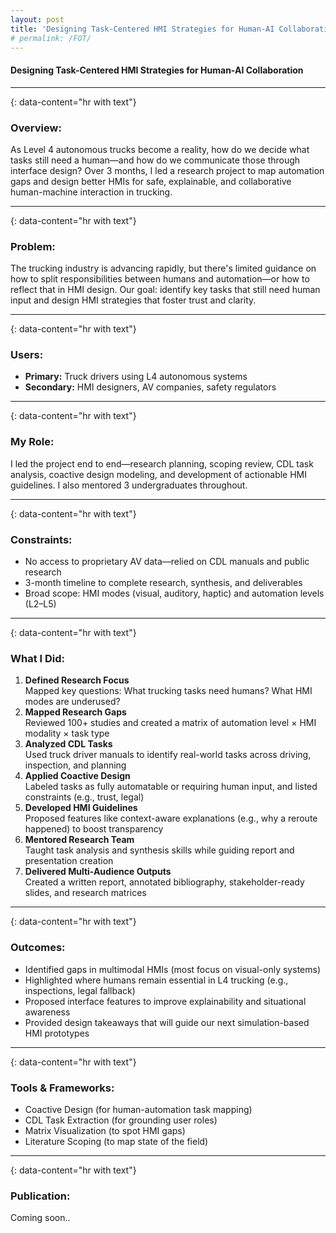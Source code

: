 ```yaml
---
layout: post
title: 'Designing Task-Centered HMI Strategies for Human-AI Collaboration'
# permalink: /FOT/
---
```

#### Designing Task-Centered HMI Strategies for Human-AI Collaboration
---
{: data-content="hr with text"}
### Overview:

As Level 4 autonomous trucks become a reality, how do we decide what tasks still need a human—and how do we communicate those through interface design? Over 3 months, I led a research project to map automation gaps and design better HMIs for safe, explainable, and collaborative human-machine interaction in trucking.

---
{: data-content="hr with text"}
### Problem:

The trucking industry is advancing rapidly, but there's limited guidance on how to split responsibilities between humans and automation—or how to reflect that in HMI design. Our goal: identify key tasks that still need human input and design HMI strategies that foster trust and clarity.

---
{: data-content="hr with text"}
### Users:

- **Primary:** Truck drivers using L4 autonomous systems
- **Secondary:** HMI designers, AV companies, safety regulators

---
{: data-content="hr with text"}
### My Role:

I led the project end to end—research planning, scoping review, CDL task analysis, coactive design modeling, and development of actionable HMI guidelines. I also mentored 3 undergraduates throughout.

---
{: data-content="hr with text"}
### Constraints:

- No access to proprietary AV data—relied on CDL manuals and public research
- 3-month timeline to complete research, synthesis, and deliverables
- Broad scope: HMI modes (visual, auditory, haptic) and automation levels (L2–L5)

---
{: data-content="hr with text"}
### What I Did:

1. **Defined Research Focus** <br>
    Mapped key questions: What trucking tasks need humans? What HMI modes are underused?
2. **Mapped Research Gaps** <br>
    Reviewed 100+ studies and created a matrix of automation level × HMI modality × task type
3. **Analyzed CDL Tasks** <br>
    Used truck driver manuals to identify real-world tasks across driving, inspection, and planning
4. **Applied Coactive Design** <br>
    Labeled tasks as fully automatable or requiring human input, and listed constraints (e.g., trust, legal)
5. **Developed HMI Guidelines** <br>
    Proposed features like context-aware explanations (e.g., why a reroute happened) to boost transparency
6. **Mentored Research Team** <br>
    Taught task analysis and synthesis skills while guiding report and presentation creation
7. **Delivered Multi-Audience Outputs** <br>
    Created a written report, annotated bibliography, stakeholder-ready slides, and research matrices

---
{: data-content="hr with text"}

### Outcomes:
- Identified gaps in multimodal HMIs (most focus on visual-only systems)
- Highlighted where humans remain essential in L4 trucking (e.g., inspections, legal fallback)
- Proposed interface features to improve explainability and situational awareness
- Provided design takeaways that will guide our next simulation-based HMI prototypes

---
{: data-content="hr with text"}

### Tools & Frameworks:

- Coactive Design (for human-automation task mapping)
- CDL Task Extraction (for grounding user roles)
- Matrix Visualization (to spot HMI gaps)
- Literature Scoping (to map state of the field)

---
{: data-content="hr with text"}

### Publication: 

Coming soon..


